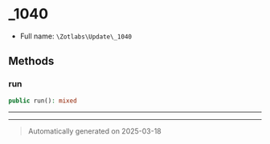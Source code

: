 
# _1040





* Full name: `\Zotlabs\Update\_1040`




## Methods


### run



```php
public run(): mixed
```












***


***
> Automatically generated on 2025-03-18
